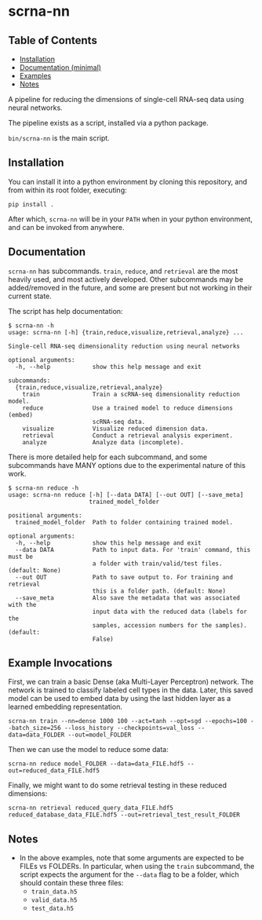 # scrna-nn
## Table of Contents
- [Installation](#installation)
- [Documentation (minimal)](#documentation)
- [Examples](#example-invocations)
- [Notes](#notes)

A pipeline for reducing the dimensions of single-cell RNA-seq data using neural networks.

The pipeline exists as a script, installed via a python package.

`bin/scrna-nn` is the main script.

## Installation
You can install it into a python environment by cloning this repository, and from within its root folder, executing:
```
pip install .
```
After which, `scrna-nn` will be in your `PATH` when in your python environment, and can be invoked from anywhere.

## Documentation
`scrna-nn` has subcommands. `train`, `reduce`, and `retrieval` are the most heavily used, and most actively developed. Other subcommands may be added/removed in the future, and some are present but not working in their current state.

The script has help documentation:

```
$ scrna-nn -h
usage: scrna-nn [-h] {train,reduce,visualize,retrieval,analyze} ...

Single-cell RNA-seq dimensionality reduction using neural networks

optional arguments:
  -h, --help            show this help message and exit

subcommands:
  {train,reduce,visualize,retrieval,analyze}
    train               Train a scRNA-seq dimensionality reduction model.
    reduce              Use a trained model to reduce dimensions (embed)
                        scRNA-seq data.
    visualize           Visualize reduced dimension data.
    retrieval           Conduct a retrieval analysis experiment.
    analyze             Analyze data (incomplete).
```
There is more detailed help for each subcommand, and some subcommands have MANY options due to the experimental nature of this work.
```
$ scrna-nn reduce -h
usage: scrna-nn reduce [-h] [--data DATA] [--out OUT] [--save_meta]
                       trained_model_folder

positional arguments:
  trained_model_folder  Path to folder containing trained model.

optional arguments:
  -h, --help            show this help message and exit
  --data DATA           Path to input data. For 'train' command, this must be
                        a folder with train/valid/test files. (default: None)
  --out OUT             Path to save output to. For training and retrieval
                        this is a folder path. (default: None)
  --save_meta           Also save the metadata that was associated with the
                        input data with the reduced data (labels for the
                        samples, accession numbers for the samples). (default:
                        False)
```
## Example Invocations
First, we can train a basic Dense (aka Multi-Layer Perceptron) network. The network is trained to classify labeled cell types in the data. Later, this saved model can be used to embed data by using the last hidden layer as a learned embedding representation.
```
scrna-nn train --nn=dense 1000 100 --act=tanh --opt=sgd --epochs=100 --batch_size=256 --loss_history --checkpoints=val_loss --data=data_FOLDER --out=model_FOLDER
```
Then we can use the model to reduce some data:
```
scrna-nn reduce model_FOLDER --data=data_FILE.hdf5 --out=reduced_data_FILE.hdf5
```
Finally, we might want to do some retrieval testing in these reduced dimensions:
```
scrna-nn retrieval reduced_query_data_FILE.hdf5 reduced_database_data_FILE.hdf5 --out=retrieval_test_result_FOLDER
```
## Notes
- In the above examples, note that some arguments are expected to be FILEs vs FOLDERs. In particular, when using the `train` subcommand, the script expects the argument for the `--data` flag to be a folder, which should contain these three files:
  - `train_data.h5`
  - `valid_data.h5`
  - `test_data.h5`
